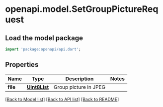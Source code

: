 # openapi.model.SetGroupPictureRequest

## Load the model package
```dart
import 'package:openapi/api.dart';
```

## Properties
Name | Type | Description | Notes
------------ | ------------- | ------------- | -------------
**file** | [**Uint8List**](Uint8List.md) | Group picture in JPEG | 

[[Back to Model list]](../README.md#documentation-for-models) [[Back to API list]](../README.md#documentation-for-api-endpoints) [[Back to README]](../README.md)


